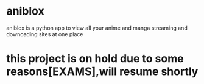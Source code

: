 # aniblox
aniblox is a python app to view all your anime and manga streaming and downoading sites at one place
<h1>this project is on hold due to some reasons[EXAMS],will resume shortly</h1>
